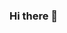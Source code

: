 ### Hi there 👋

<!--
< hello world! > piscando de branco com estrelinhas 

opa, bão? eu sou a gi!


as vezes faço uns programas e jogos :)

atualmente estudando pra obi e robocup jr!
